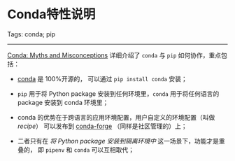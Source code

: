 # Conda特性说明
Tags: conda; pip

------

[Conda: Myths and Misconceptions](http://jakevdp.github.io/blog/2016/08/25/conda-myths-and-misconceptions/)
详细介绍了 `conda` 与 `pip` 如何协作，重点包括：

* [conda](https://github.com/conda/conda) 是 100%开源的，
  可以通过 `pip install conda` 安装；

* `pip` 用于将 Python package 安装到任何环境里，`conda` 用于将任何语言的 package
  安装到 conda 环境里；

* conda 的优势在于跨语言的应用环境配置，用户自定义的环境配置（叫做 *recipe*）
  可以发布到 [conda-forge](https://conda-forge.org/) （同样是社区管理的）上；

* 二者只有在 *将 Python package 安装到隔离环境中* 这一场景下，功能才是重叠的，
  即 `pipenv` 和 `conda` 可以互相取代；
